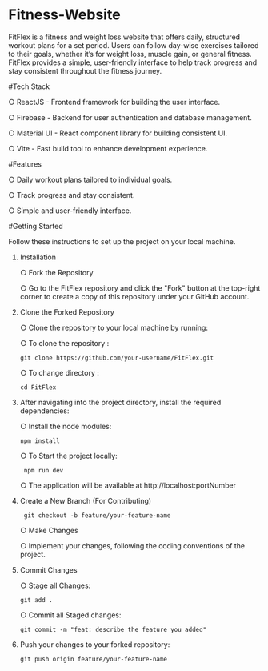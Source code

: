 # Fitness-Website

FitFlex is a fitness and weight loss website that offers daily, structured workout plans for a set period. Users can follow day-wise exercises tailored to their goals, whether it’s for weight loss, muscle gain, or general fitness. FitFlex provides a simple, user-friendly interface to help track progress and stay consistent throughout the fitness journey.

#Tech Stack

  ○ ReactJS - Frontend framework for building the user interface.
  
  ○ Firebase - Backend for user authentication and database management.
  
  ○ Material UI - React component library for building consistent UI.
  
  ○ Vite - Fast build tool to enhance development experience.
  

#Features

  ○ Daily workout plans tailored to individual goals.
  
  ○ Track progress and stay consistent.
  
  ○ Simple and user-friendly interface.

#Getting Started
   
  Follow these instructions to set up the project on your local machine.


1) Installation
   
   ○ Fork the Repository
   
   ○ Go to the FitFlex repository and click the "Fork" button at the top-right corner to create a copy of this   repository    under your GitHub account.
   

2) Clone the Forked Repository
   
    ○ Clone the repository to your local machine by running:

    ○ To clone the repository :
   
       git clone https://github.com/your-username/FitFlex.git

     ○ To change directory :
   
       cd FitFlex
   
4) After navigating into the project directory, install the required dependencies:

    ○ Install the node modules:
   
       npm install
    ○ To Start the project locally:
   
        npm run dev
   
    ○ The application will be available at http://localhost:portNumber
   

6) Create a New Branch (For Contributing)
   
        git checkout -b feature/your-feature-name
   
   ○ Make Changes
   
   ○ Implement your changes, following the coding conventions of the project.
   

7) Commit Changes

    ○ Stage all Changes:
   
       git add .
    ○ Commit all Staged changes:
   
       git commit -m "feat: describe the feature you added"

9) Push your changes to your forked repository:
    
       git push origin feature/your-feature-name
